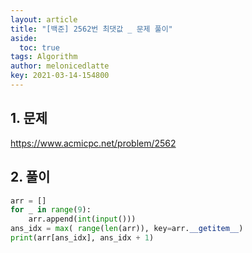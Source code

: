```yaml
---
layout: article
title: "[백준] 2562번 최댓값 _ 문제 풀이"
aside:
  toc: true
tags: Algorithm 
author: melonicedlatte
key: 2021-03-14-154800
---  
```


## 1. 문제

https://www.acmicpc.net/problem/2562

## 2. 풀이

~~~python
arr = []
for _ in range(9):
    arr.append(int(input()))
ans_idx = max( range(len(arr)), key=arr.__getitem__)
print(arr[ans_idx], ans_idx + 1)
~~~